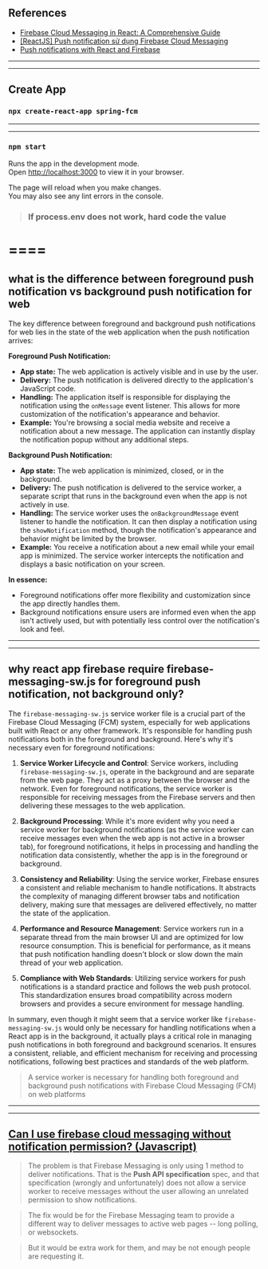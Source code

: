 ## References
- [Firebase Cloud Messaging in React: A Comprehensive Guide](https://medium.com/simform-engineering/firebase-cloud-messaging-in-react-a-comprehensive-guide-b5e325452f97)
- [[ReactJS] Push notification sử dụng Firebase Cloud Messaging](https://viblo.asia/p/reactjs-push-notification-su-dung-firebase-cloud-messaging-yZjJYE9XJOE#_a-foreground-4)
- [Push notifications with React and Firebase](https://blog.logrocket.com/push-notifications-react-firebase/)

----
----

## Create App

### `npx create-react-app spring-fcm`

----
----

### `npm start`

Runs the app in the development mode.\
Open [http://localhost:3000](http://localhost:3000) to view it in your browser.

The page will reload when you make changes.\
You may also see any lint errors in the console.

> ### If process.env does not work, hard code the value 

====
====

## what is the difference between foreground push notification vs background push notification for web
The key difference between foreground and background push notifications for web lies in the state of the web application when the push notification arrives:

**Foreground Push Notification:**

* **App state:** The web application is actively visible and in use by the user.
* **Delivery:** The push notification is delivered directly to the application's JavaScript code.
* **Handling:** The application itself is responsible for displaying the notification using the `onMessage` event listener. This allows for more customization of the notification's appearance and behavior.
* **Example:** You're browsing a social media website and receive a notification about a new message. The application can instantly display the notification popup without any additional steps.

**Background Push Notification:**

* **App state:** The web application is minimized, closed, or in the background.
* **Delivery:** The push notification is delivered to the service worker, a separate script that runs in the background even when the app is not actively in use.
* **Handling:** The service worker uses the `onBackgroundMessage` event listener to handle the notification. It can then display a notification using the `showNotification` method, though the notification's appearance and behavior might be limited by the browser.
* **Example:** You receive a notification about a new email while your email app is minimized. The service worker intercepts the notification and displays a basic notification on your screen.

**In essence:**

* Foreground notifications offer more flexibility and customization since the app directly handles them.
* Background notifications ensure users are informed even when the app isn't actively used, but with potentially less control over the notification's look and feel.

-----
-----

## why react app firebase require firebase-messaging-sw.js for foreground push notification, not background only?

The `firebase-messaging-sw.js` service worker file is a crucial part of the Firebase Cloud Messaging (FCM) system, especially for web applications built with React or any other framework. It's responsible for handling push notifications both in the foreground and background. Here's why it's necessary even for foreground notifications:

1. **Service Worker Lifecycle and Control**: Service workers, including `firebase-messaging-sw.js`, operate in the background and are separate from the web page. They act as a proxy between the browser and the network. Even for foreground notifications, the service worker is responsible for receiving messages from the Firebase servers and then delivering these messages to the web application.

2. **Background Processing**: While it's more evident why you need a service worker for background notifications (as the service worker can receive messages even when the web app is not active in a browser tab), for foreground notifications, it helps in processing and handling the notification data consistently, whether the app is in the foreground or background.

3. **Consistency and Reliability**: Using the service worker, Firebase ensures a consistent and reliable mechanism to handle notifications. It abstracts the complexity of managing different browser tabs and notification delivery, making sure that messages are delivered effectively, no matter the state of the application.

4. **Performance and Resource Management**: Service workers run in a separate thread from the main browser UI and are optimized for low resource consumption. This is beneficial for performance, as it means that push notification handling doesn't block or slow down the main thread of your web application.

5. **Compliance with Web Standards**: Utilizing service workers for push notifications is a standard practice and follows the web push protocol. This standardization ensures broad compatibility across modern browsers and provides a secure environment for message handling.

In summary, even though it might seem that a service worker like `firebase-messaging-sw.js` would only be necessary for handling notifications when a React app is in the background, it actually plays a critical role in managing push notifications in both foreground and background scenarios. It ensures a consistent, reliable, and efficient mechanism for receiving and processing notifications, following best practices and standards of the web platform.

> A service worker is necessary for handling both foreground and background push notifications with Firebase Cloud Messaging (FCM) on web platforms

----
----

## [Can I use firebase cloud messaging without notification permission? (Javascript)](https://stackoverflow.com/questions/53403792/can-i-use-firebase-cloud-messaging-without-notification-permission-javascript?noredirect=1&lq=1)

> The problem is that Firebase Messaging is only using 1 method to deliver notifications. That is the **Push API specification** spec, and that specification (wrongly and unfortunately) does not allow a service worker to receive messages without the user allowing an unrelated permission to show notifications.

> The fix would be for the Firebase Messaging team to provide a different way to deliver messages to active web pages -- long polling, or websockets.

> But it would be extra work for them, and may be not enough people are requesting it.
